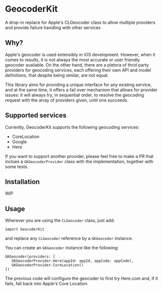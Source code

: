 # GeocoderKit

A drop-in replace for Apple's CLGeocoder class to allow multiple providers and provide failure handling with other services

## Why?
Apple's geocoder is used extensibly in iOS development. However, when it comes to results, it is not always the most accurate or user friendly geocoder available. On the other hand, there are a pletora of thrid party providers for geocoding services, each offering their own API and model definitions, that despite being similar, are not equal. 

This library aims for providing a unique interface for any existing service, and at the same time, it offers a fail over mechanism that allows for provider issues: it will always try, in sequential order, to resolve the geocoding request with the array of providers given, until one succeeds.


## Supported services
Currently, GeocoderKit supports the following geocoding services:

- CoreLocation 
- Google
- Here

If you want to support another provider, please feel free to make a PR that inclues a `GKGeocoderProvider`  class with the implementation, together with some tests.


## Installation
WIP

## Usage

Wherever you are using the `CLGeocoder` class, just add:

```ìmport GeocoderKit```

and replace any `CLGeocoder` reference by a `GKGeocoder`  instance.

You can create an `GKGeocoder` instance like the following:

```
GKGeocoder(providers: [
   GKGeocoderProvider.Here(appId: appId, appCode: appCode),
   GKGeocoderProvider.CoreLocation()
])
```
The previous code will configure the geocoder to first try Here.com and, if it fails, fall back into Apple's Core Location.  

